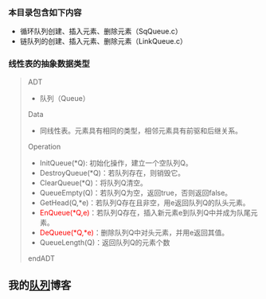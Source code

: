 ### 本目录包含如下内容  

- 循环队列创建、插入元素、删除元素（SqQueue.c）
- 链队列的创建、插入元素、删除元素（LinkQueue.c）

### 线性表的抽象数据类型  
> ADT 
> - 队列（Queue）  
>
> Data  
> 
> - 同线性表。元素具有相同的类型，相邻元素具有前驱和后继关系。  
> 
> Operation
> - InitQueue(*Q): 初始化操作，建立一个空队列Q。
> - DestroyQueue(*Q)：若队列存在，则销毁它。
> - ClearQueue(*Q)：将队列Q清空。
> - QueueEmpty(Q)：若队列Q为空，返回true，否则返回false。
> - GetHead(Q,*e)：若队列Q存在且非空，用e返回队列Q的队头元素。
> - <font color = 'red'>EnQueue(*Q,e)</font>：若队列Q存在，插入新元素e到队列Q中并成为队尾元素。
> - <font color = 'red'>DeQueue(*Q,*e)</font>：删除队列Q中对头元素，并用e返回其值。
> - QueueLength(Q)：返回队列Q的元素个数  
> 
> endADT    
> 
## 我的[队列](https://sxhpai.github.io/2022/03/30/DS/DS2/)博客
